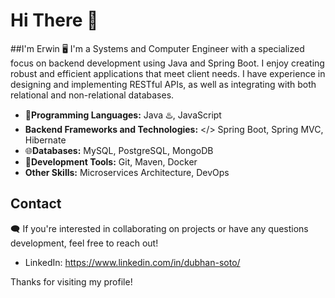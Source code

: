 # Hi There 👋 

##I'm Erwin
🖥️ I'm a Systems and Computer Engineer with a specialized focus on backend development using Java and Spring Boot. I enjoy creating robust and efficient applications that meet client needs. I have experience in designing and implementing RESTful APIs, as well as integrating with both relational and non-relational databases.

- 🌿**Programming Languages:** Java ♨️, JavaScript 
- **Backend Frameworks and Technologies:** </> Spring Boot, Spring MVC, Hibernate
- 🌐**Databases:** MySQL, PostgreSQL, MongoDB
- 🌱**Development Tools:** Git, Maven, Docker
- **Other Skills:** Microservices Architecture, DevOps

## Contact
🗨️ If you're interested in collaborating on projects or have any questions development, feel free to reach out!
- LinkedIn: https://www.linkedin.com/in/dubhan-soto/


Thanks for visiting my profile!
